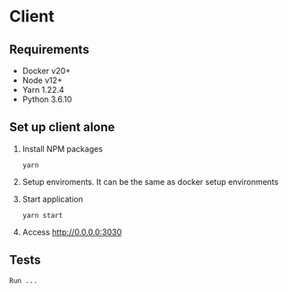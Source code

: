 # Client

## Requirements

- Docker v20+
- Node v12+
- Yarn 1.22.4
- Python 3.6.10

## Set up client alone

1. Install NPM packages
   ```
   yarn
   ```
2. Setup enviroments. It can be the same as docker setup environments
3. Start application

   ```
   yarn start
   ```

4. Access http://0.0.0.0:3030

## Tests

    Run ...
